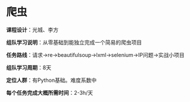 # 爬虫

**课程设计**：光城、李方

**组队学习说明**：从零基础到能独立完成一个简易的爬虫项目

**任务路线**：请求→re→beautifulsoup→lxml→selenium→IP问题→实战小项目

**组队学习周期**：8天

**定位人群**：有Python基础。难度系数中

**每个任务完成大概所需时间**：2-3h/天


